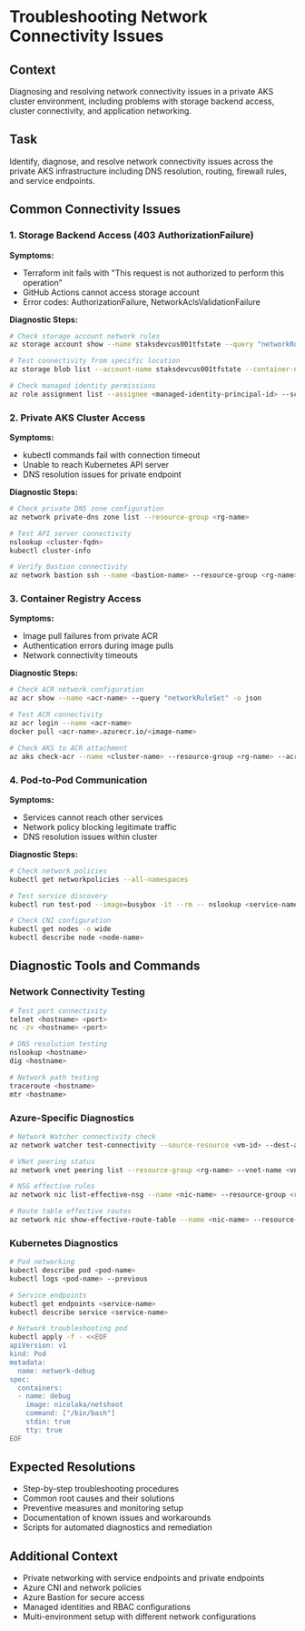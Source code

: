 # Troubleshooting Network Connectivity Issues

## Context
Diagnosing and resolving network connectivity issues in a private AKS cluster environment, including problems with storage backend access, cluster connectivity, and application networking.

## Task
Identify, diagnose, and resolve network connectivity issues across the private AKS infrastructure including DNS resolution, routing, firewall rules, and service endpoints.

## Common Connectivity Issues

### 1. Storage Backend Access (403 AuthorizationFailure)
**Symptoms:**
- Terraform init fails with "This request is not authorized to perform this operation"
- GitHub Actions cannot access storage account
- Error codes: AuthorizationFailure, NetworkAclsValidationFailure

**Diagnostic Steps:**
```bash
# Check storage account network rules
az storage account show --name staksdevcus001tfstate --query "networkRuleSet" -o json

# Test connectivity from specific location
az storage blob list --account-name staksdevcus001tfstate --container-name terraform-state --auth-mode login

# Check managed identity permissions
az role assignment list --assignee <managed-identity-principal-id> --scope <storage-account-id>
```

### 2. Private AKS Cluster Access
**Symptoms:**
- kubectl commands fail with connection timeout
- Unable to reach Kubernetes API server
- DNS resolution issues for private endpoint

**Diagnostic Steps:**
```bash
# Check private DNS zone configuration
az network private-dns zone list --resource-group <rg-name>

# Test API server connectivity
nslookup <cluster-fqdn>
kubectl cluster-info

# Verify Bastion connectivity
az network bastion ssh --name <bastion-name> --resource-group <rg-name> --target-resource-id <vm-id> --auth-type password --username <username>
```

### 3. Container Registry Access
**Symptoms:**
- Image pull failures from private ACR
- Authentication errors during image pulls
- Network connectivity timeouts

**Diagnostic Steps:**
```bash
# Check ACR network configuration
az acr show --name <acr-name> --query "networkRuleSet" -o json

# Test ACR connectivity
az acr login --name <acr-name>
docker pull <acr-name>.azurecr.io/<image-name>

# Check AKS to ACR attachment
az aks check-acr --name <cluster-name> --resource-group <rg-name> --acr <acr-name>
```

### 4. Pod-to-Pod Communication
**Symptoms:**
- Services cannot reach other services
- Network policy blocking legitimate traffic
- DNS resolution issues within cluster

**Diagnostic Steps:**
```bash
# Check network policies
kubectl get networkpolicies --all-namespaces

# Test service discovery
kubectl run test-pod --image=busybox -it --rm -- nslookup <service-name>

# Check CNI configuration
kubectl get nodes -o wide
kubectl describe node <node-name>
```

## Diagnostic Tools and Commands

### Network Connectivity Testing
```bash
# Test port connectivity
telnet <hostname> <port>
nc -zv <hostname> <port>

# DNS resolution testing
nslookup <hostname>
dig <hostname>

# Network path testing
traceroute <hostname>
mtr <hostname>
```

### Azure-Specific Diagnostics
```bash
# Network Watcher connectivity check
az network watcher test-connectivity --source-resource <vm-id> --dest-address <target-ip> --dest-port <port>

# VNet peering status
az network vnet peering list --resource-group <rg-name> --vnet-name <vnet-name>

# NSG effective rules
az network nic list-effective-nsg --name <nic-name> --resource-group <rg-name>

# Route table effective routes
az network nic show-effective-route-table --name <nic-name> --resource-group <rg-name>
```

### Kubernetes Diagnostics
```bash
# Pod networking
kubectl describe pod <pod-name>
kubectl logs <pod-name> --previous

# Service endpoints
kubectl get endpoints <service-name>
kubectl describe service <service-name>

# Network troubleshooting pod
kubectl apply -f - <<EOF
apiVersion: v1
kind: Pod
metadata:
  name: network-debug
spec:
  containers:
  - name: debug
    image: nicolaka/netshoot
    command: ["/bin/bash"]
    stdin: true
    tty: true
EOF
```

## Expected Resolutions
- Step-by-step troubleshooting procedures
- Common root causes and their solutions
- Preventive measures and monitoring setup
- Documentation of known issues and workarounds
- Scripts for automated diagnostics and remediation

## Additional Context
- Private networking with service endpoints and private endpoints
- Azure CNI and network policies
- Azure Bastion for secure access
- Managed identities and RBAC configurations
- Multi-environment setup with different network configurations
